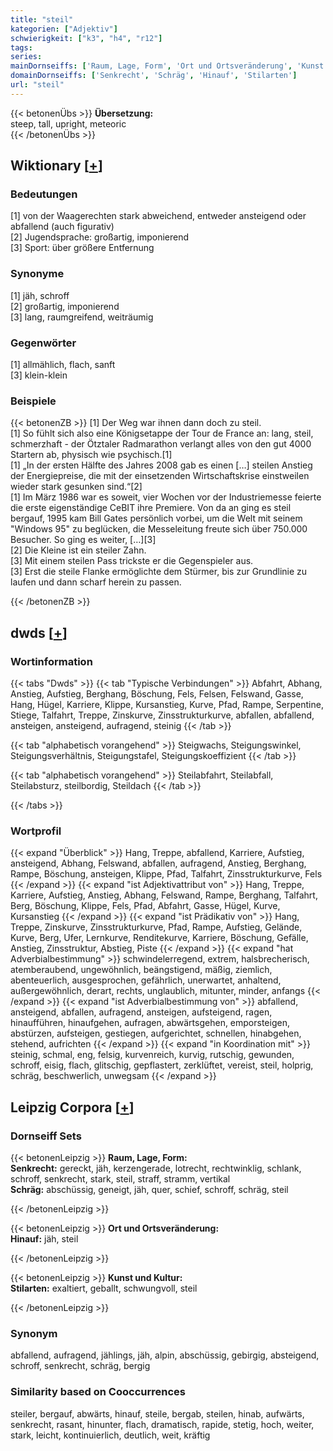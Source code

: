 ```yaml
---
title: "steil"
kategorien: ["Adjektiv"]
schwierigkeit: ["k3", "h4", "r12"]
tags:
series:
mainDornseiffs: ['Raum, Lage, Form', 'Ort und Ortsveränderung', 'Kunst und Kultur']
domainDornseiffs: ['Senkrecht', 'Schräg', 'Hinauf', 'Stilarten']
url: "steil"
---
```


{{< betonenÜbs >}}
**Übersetzung:**  
steep, tall, upright, meteoric  
{{< /betonenÜbs >}}

## Wiktionary [[+](https://de.wiktionary.org/wiki/steil)]

### Bedeutungen
[1] von der Waagerechten stark abweichend, entweder ansteigend oder abfallend (auch figurativ)  
[2] Jugendsprache: großartig, imponierend  
[3] Sport: über größere Entfernung  

### Synonyme
[1] jäh, schroff  
[2] großartig, imponierend  
[3] lang, raumgreifend, weiträumig  

### Gegenwörter
[1] allmählich, flach, sanft  
[3] klein-klein  

### Beispiele
{{< betonenZB >}}
[1] Der Weg war ihnen dann doch zu steil.  
[1] So fühlt sich also eine Königsetappe der Tour de France an: lang, steil, schmerzhaft - der Ötztaler Radmarathon verlangt alles von den gut 4000 Startern ab, physisch wie psychisch.[1]  
[1] „In der ersten Hälfte des Jahres 2008 gab es einen […] steilen Anstieg der Energiepreise, die mit der einsetzenden Wirtschaftskrise einstweilen wieder stark gesunken sind.“[2]  
[1] Im März 1986 war es soweit, vier Wochen vor der Industriemesse feierte die erste eigenständige CeBIT ihre Premiere. Von da an ging es steil bergauf, 1995 kam Bill Gates persönlich vorbei, um die Welt mit seinem "Windows 95" zu beglücken, die Messeleitung freute sich über 750.000 Besucher. So ging es weiter, […][3]  
[2] Die Kleine ist ein steiler Zahn.  
[3] Mit einem steilen Pass trickste er die Gegenspieler aus.  
[3] Erst die steile Flanke ermöglichte dem Stürmer, bis zur Grundlinie zu laufen und dann scharf herein zu passen.  

{{< /betonenZB >}}


## dwds [[+](https://www.dwds.de/wb/steil)]

### Wortinformation
{{< tabs "Dwds" >}}
{{< tab "Typische Verbindungen" >}}
Abfahrt, Abhang, Anstieg, Aufstieg, Berghang, Böschung, Fels, Felsen, Felswand, Gasse, Hang, Hügel, Karriere, Klippe, Kursanstieg, Kurve, Pfad, Rampe, Serpentine, Stiege, Talfahrt, Treppe, Zinskurve, Zinsstrukturkurve, abfallen, abfallend, ansteigen, ansteigend, aufragend, steinig
{{< /tab >}}

{{< tab "alphabetisch vorangehend" >}}
Steigwachs, Steigungswinkel, Steigungsverhältnis, Steigungstafel, Steigungskoeffizient
{{< /tab >}}

{{< tab "alphabetisch vorangehend" >}}
Steilabfahrt, Steilabfall, Steilabsturz, steilbordig, Steildach
{{< /tab >}}

{{< /tabs >}}

### Wortprofil
{{< expand "Überblick" >}} Hang, Treppe, abfallend, Karriere, Aufstieg, ansteigend, Abhang, Felswand, abfallen, aufragend, Anstieg, Berghang, Rampe, Böschung, ansteigen, Klippe, Pfad, Talfahrt, Zinsstrukturkurve, Fels {{< /expand >}}
{{< expand "ist Adjektivattribut von" >}} Hang, Treppe, Karriere, Aufstieg, Anstieg, Abhang, Felswand, Rampe, Berghang, Talfahrt, Berg, Böschung, Klippe, Fels, Pfad, Abfahrt, Gasse, Hügel, Kurve, Kursanstieg {{< /expand >}}
{{< expand "ist Prädikativ von" >}} Hang, Treppe, Zinskurve, Zinsstrukturkurve, Pfad, Rampe, Aufstieg, Gelände, Kurve, Berg, Ufer, Lernkurve, Renditekurve, Karriere, Böschung, Gefälle, Anstieg, Zinsstruktur, Abstieg, Piste {{< /expand >}}
{{< expand "hat Adverbialbestimmung" >}} schwindelerregend, extrem, halsbrecherisch, atemberaubend, ungewöhnlich, beängstigend, mäßig, ziemlich, abenteuerlich, ausgesprochen, gefährlich, unerwartet, anhaltend, außergewöhnlich, derart, rechts, unglaublich, mitunter, minder, anfangs {{< /expand >}}
{{< expand "ist Adverbialbestimmung von" >}} abfallend, ansteigend, abfallen, aufragend, ansteigen, aufsteigend, ragen, hinaufführen, hinaufgehen, aufragen, abwärtsgehen, emporsteigen, abstürzen, aufsteigen, gestiegen, aufgerichtet, schnellen, hinabgehen, stehend, aufrichten {{< /expand >}}
{{< expand "in Koordination mit" >}} steinig, schmal, eng, felsig, kurvenreich, kurvig, rutschig, gewunden, schroff, eisig, flach, glitschig, gepflastert, zerklüftet, vereist, steil, holprig, schräg, beschwerlich, unwegsam {{< /expand >}}

## Leipzig Corpora [[+](https://corpora.uni-leipzig.de/en/res?word=steil&corpusId=deu_newscrawl-public_2018)]

### Dornseiff Sets
{{< betonenLeipzig >}}
**Raum, Lage, Form:**  
**Senkrecht:** gereckt, jäh, kerzengerade, lotrecht, rechtwinklig, schlank, schroff, senkrecht, stark, steil, straff, stramm, vertikal  
**Schräg:** abschüssig, geneigt, jäh, quer, schief, schroff, schräg, steil  

{{< /betonenLeipzig >}}


{{< betonenLeipzig >}}
**Ort und Ortsveränderung:**  
**Hinauf:** jäh, steil  

{{< /betonenLeipzig >}}


{{< betonenLeipzig >}}
**Kunst und Kultur:**  
**Stilarten:** exaltiert, geballt, schwungvoll, steil  

{{< /betonenLeipzig >}}

### Synonym
abfallend, aufragend, jählings, jäh, alpin, abschüssig, gebirgig, absteigend, schroff, senkrecht, schräg, bergig


### Similarity based on Cooccurrences
steiler, bergauf, abwärts, hinauf, steile, bergab, steilen, hinab, aufwärts, senkrecht, rasant, hinunter, flach, dramatisch, rapide, stetig, hoch, weiter, stark, leicht, kontinuierlich, deutlich, weit, kräftig

